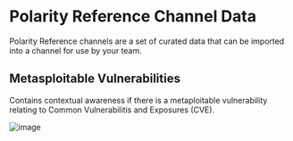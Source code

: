 # Polarity Reference Channel Data

Polarity Reference channels are a set of curated data that can be imported into a channel for use by your team.

## Metasploitable Vulnerabilities 

Contains contextual awareness if there is a metaploitable vulnerability relating to Common Vulnerabilitis and Exposures (CVE).

![image](https://user-images.githubusercontent.com/22529325/76619654-c1433000-6501-11ea-88df-fc77fc4ea934.png)